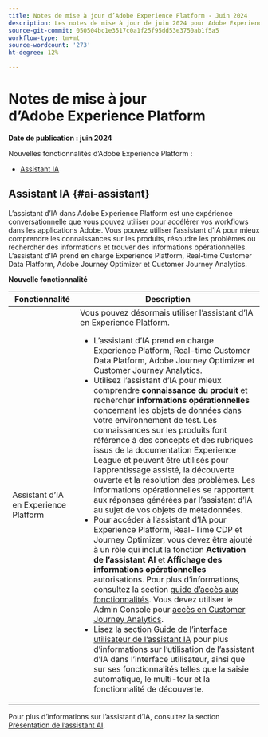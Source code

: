 ```yaml
---
title: Notes de mise à jour d’Adobe Experience Platform - Juin 2024
description: Les notes de mise à jour de juin 2024 pour Adobe Experience Platform.
source-git-commit: 050504bc1e3517c0a1f25f95dd53e3750ab1f5a5
workflow-type: tm+mt
source-wordcount: '273'
ht-degree: 12%

---
```


# Notes de mise à jour d’Adobe Experience Platform

**Date de publication : juin 2024**

Nouvelles fonctionnalités d’Adobe Experience Platform :

- [Assistant IA](#ai-assistant)

## Assistant IA {#ai-assistant}

L’assistant d’IA dans Adobe Experience Platform est une expérience conversationnelle que vous pouvez utiliser pour accélérer vos workflows dans les applications Adobe. Vous pouvez utiliser l’assistant d’IA pour mieux comprendre les connaissances sur les produits, résoudre les problèmes ou rechercher des informations et trouver des informations opérationnelles. L’assistant d’IA prend en charge Experience Platform, Real-time Customer Data Platform, Adobe Journey Optimizer et Customer Journey Analytics.

**Nouvelle fonctionnalité**

| Fonctionnalité | Description |
| --- | --- |
| Assistant d’IA en Experience Platform | Vous pouvez désormais utiliser l’assistant d’IA en Experience Platform. <ul><li>L’assistant d’IA prend en charge Experience Platform, Real-time Customer Data Platform, Adobe Journey Optimizer et Customer Journey Analytics.</li><li>Utilisez l’assistant d’IA pour mieux comprendre **connaissance du produit** et rechercher **informations opérationnelles** concernant les objets de données dans votre environnement de test. Les connaissances sur les produits font référence à des concepts et des rubriques issus de la documentation Experience League et peuvent être utilisés pour l’apprentissage assisté, la découverte ouverte et la résolution des problèmes. Les informations opérationnelles se rapportent aux réponses générées par l’assistant d’IA au sujet de vos objets de métadonnées.</li><li>Pour accéder à l’assistant d’IA pour Experience Platform, Real-Time CDP et Journey Optimizer, vous devez être ajouté à un rôle qui inclut la fonction **Activation de l’assistant AI** et **Affichage des informations opérationnelles** autorisations. Pour plus d’informations, consultez la section [guide d’accès aux fonctionnalités](../../ai-assistant/access.md). Vous devez utiliser le Admin Console pour [accès en Customer Journey Analytics](https://experienceleague.adobe.com/en/docs/analytics-platform/using/ai-assistant?lang=en#feature-access).</li><li>Lisez la section [Guide de l’interface utilisateur de l’assistant IA](../../ai-assistant/ui-guide.md) pour plus d’informations sur l’utilisation de l’assistant d’IA dans l’interface utilisateur, ainsi que sur ses fonctionnalités telles que la saisie automatique, le multi-tour et la fonctionnalité de découverte.</li></ul> |

Pour plus d’informations sur l’assistant d’IA, consultez la section [Présentation de l’assistant AI](../../ai-assistant/home.md).

